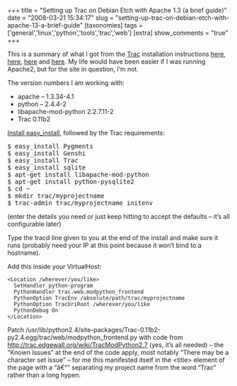 +++
title = "Setting up Trac on Debian Etch with Apache 1.3 (a brief guide)"
date = "2008-03-21 15:34:17"
slug = "setting-up-trac-on-debian-etch-with-apache-13-a-brief-guide"
[taxonomies]
tags = ['general','linux','python','tools','trac','web']
[extra]
show_comments = "true"
+++

This is a summary of what I got from the [Trac](http://trac.edgewall.org/) installation instructions [here](http://trac.edgewall.org/wiki/TracInstall), [here](http://trac.edgewall.org/wiki/TracOnDebian), [here](http://trac.edgewall.org/wiki/TracModPython) and [here](http://trac.edgewall.org/wiki/TracModPython2.7). My life would have been easier if I was running Apache2, but for the site in question, I’m not.

The version numbers I am working with:

- apache – 1.3.34-4.1
- python – 2.4.4-2
- libapache-mod-python 2:2.7.11-2
- Trac 0.11b2

[Install easy\_install](http://peak.telecommunity.com/DevCenter/EasyInstall#installing-easy-install), followed by the Trac requirements:

<kbd> $ easy\_install Pygments  
$ easy\_install Genshi  
$ easy\_install Trac  
$ easy\_install sqlite  
$ apt-get install libapache-mod-python  
$ apt-get install python-pysqlite2  
$ cd ~  
$ mkdir trac/myprojectname  
$ trac-admin trac/myprojectname initenv </kbd>

(enter the details you need or just keep hitting <enter> to accept the defaults – it’s all configurable later)</enter>

Type the tracd line given to you at the end of the install and make sure it runs (probably need your IP at this point because it won’t bind to a hostname).

Add this inside your VirtualHost:

```
<Location /wherever/you/like>
  SetHandler python-program
  PythonHandler trac.web.modpython_frontend
  PythonOption TracEnv /absolute/path/trac/myprojectname
  PythonOption TracUriRoot /wherever/you/like
  PythonDebug On
</Location>
```

Patch /usr/lib/python2.4/site-packages/Trac-0.11b2-py2.4.egg/trac/web/modpython\_frontend.py with code from <http://trac.edgewall.org/wiki/TracModPython2.7> (yes, it’s all needed) – the “Known Issues” at the end of the code apply, most notably “There may be a character set issue” – for me this manifested itself in the &lt;title&gt; element of the page with a “â€“” separating my project name from the word “Trac” rather than a long hypen.
